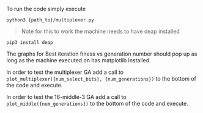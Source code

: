 To run the code simply execute 

```
python3 {path_to}/multiplexer.py
``` 

> Note for this to work the machine needs to have deap installed

```
pip3 install deap
```

The graphs for Best iteration finess vs generation number should pop up as long as the machine executed on has matplotlib installed. 


In order to test the multiplexer GA add a call to `plot_multiplexer({num_select_bits}, {num_generations})` to the bottom of the code and execute. 

In order to test the 16-middle-3 GA add a call to `plot_middle({num_generations})` to the bottom of the code and execute. 